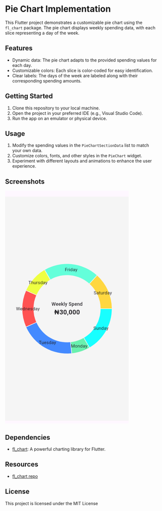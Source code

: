 
# Pie Chart Implementation

This Flutter project demonstrates a customizable pie chart using the `fl_chart` package. The pie chart displays weekly spending data, with each slice representing a day of the week.

## Features

- Dynamic data: The pie chart adapts to the provided spending values for each day.
- Customizable colors: Each slice is color-coded for easy identification.
- Clear labels: The days of the week are labeled along with their corresponding spending amounts.

## Getting Started

1. Clone this repository to your local machine.
2. Open the project in your preferred IDE (e.g., Visual Studio Code).
3. Run the app on an emulator or physical device.

## Usage

1. Modify the spending values in the `PieChartSectionData` list to match your own data.
2. Customize colors, fonts, and other styles in the `PieChart` widget.
3. Experiment with different layouts and animations to enhance the user experience.

## Screenshots

![Pie Chart](screenshots/pie_chart.png)

## Dependencies

- [fl_chart](https://pub.dev/packages/fl_chart): A powerful charting library for Flutter.

## Resources

- [fl_chart repo](https://github.com/imaNNeo/fl_chart)

## License

This project is licensed under the MIT License

